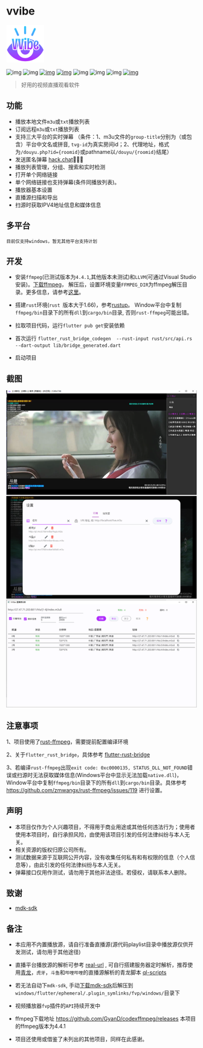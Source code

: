 # vvibe

<img width="100" alt="image" src="https://raw.githubusercontent.com/moxun33/vvibe/main/assets/logo.png?token=GHSAT0AAAAAABRX4K3QRU76NHLPZDLZ2JWSYY67OQA">

![img](https://img.shields.io/badge/language-dart-blue.svg?color=00ACC1)
![img](https://img.shields.io/badge/flutter-00B0FF?logo=flutter)
[![img](https://img.shields.io/github/downloads/moxun33/vvibe/total)](https://github.com/moxun33/vvibe/releases)
[![img](https://img.shields.io/github/v/release/moxun33/vvibe?display_name=tag&include_prereleases)](https://github.com/moxun33/vvibe/releases)
![img](https://img.shields.io/github/license/moxun33/vvibe)
![img](https://img.shields.io/github/stars/moxun33/vvibe)
![img](https://img.shields.io/github/issues/moxun33/vvibe)
[![img](https://github.com/moxun33/vvibe/workflows/build/badge.svg)](https://github.com/moxun33/vvibe/actions)

> 好用的视频直播观看软件

## 功能

- 播放本地文件``m3u``或``txt``播放列表
- 订阅远程``m3u``或``txt``播放列表
- 支持三大平台的实时弹幕 （条件：1、m3u文件的``group-title``分别为（或包含）平台中文名或拼音, ``tvg-id``为真实房间id；2、代理地址，格式为``/douyu.php?id={roomid}``或pathname以``/douyu/{roomid}``结尾）
- 发送匿名弹幕 [hack.chat](https://hack.chat)🤩🤩🤩
- 播放列表管理，分组、搜索和实时检测
- 打开单个网络链接
- 单个网络链接也支持弹幕(条件同播放列表)。
- 播放器基本设置
- 直播源扫描和导出
- 扫源时获取IPV4地址信息和媒体信息
  
## 多平台

    目前仅支持windows，暂无其他平台支持计划

## 开发

- 安装``ffmpeg``(已测试版本为``4.4.1``,其他版本未测试)和``LLVM``(可通过Visual Studio安装)。[下载ffmpeg](https://github.com/GyanD/codexffmpeg/releases/download/4.4.1/ffmpeg-4.4.1-full_build-shared.zip)， 解压后，设置环境变量``FFMPEG_DIR``为ffmpeg解压目录。更多信息，请参考[这里](https://github.com/zmwangx/rust-ffmpeg/wiki/Notes-on-building)。
- 搭建``rust``环境(``rust ``版本大于1.66)，参考[rustup](https://www.rust-lang.org/zh-CN/tools/install)。 Window平台中复制``ffmpeg/bin``目录下的所有``dll``到``cargo/bin``目录, 否则``rust-ffmpeg``可能出错。
- 拉取项目代码，运行``flutter pub get``安装依赖
- 首次运行 ``flutter_rust_bridge_codegen  --rust-input rust/src/api.rs  --dart-output lib/bridge_generated.dart ``

- 启动项目

## 截图

![img](docs/player.png)
![img](docs/settings.png)
![img](docs/urls-sniffing.png)

## 注意事项

1、项目使用了[rust-ffmpeg](https://github.com/meh/rust-ffmpeg)，需要提前配置编译环境 

2、关于``flutter_rust_bridge``，具体参考 [flutter-rust-bridge](http://cjycode.com/flutter_rust_bridge/) 

3、若编译``rust-ffmpeg``出现``exit code: 0xc0000135, STATUS_DLL_NOT_FOUND``错误或扫源时无法获取媒体信息(Windows平台中显示无法加载``native.dll``)，Window平台中复制``ffmpeg/bin``目录下的所有``dll``到``cargo/bin``目录。具体参考 https://github.com/zmwangx/rust-ffmpeg/issues/119 进行设置。 

## 声明

- 本项目仅作为个人兴趣项目，不得用于商业用途或其他任何违法行为；使用者使用本项目时，自行承担风险，由使用该项目引发的任何法律纠纷与本人无关。
- 相关资源的版权归原公司所有。
- 测试数据来源于互联网公开内容，没有收集任何私有和有权限的信息（个人信息等），由此引发的任何法律纠纷与本人无关。
- 弹幕接口仅用作测试，请勿用于其他非法途径。若侵权，请联系本人删除。
  
## 致谢

- [mdk-sdk](https://github.com/wang-bin/mdk-sdk)

## 备注

- 本应用不内置播放源，请自行准备直播源(源代码playlist目录中播放源仅供开发测试，请勿用于其他途径)

- 直播平台播放源的解析可参考 [real-url](https://github.com/moxun33/real-url)  , 可自行搭建服务器定时解析，推荐使用[青龙](https://github.com/whyour/qinglong)，``虎牙``，``斗鱼``和``哔哩哔哩``的直播源解析的青龙脚本 [ql-scripts](https://github.com/moxun33/ql-scripts)

- 若无法自动下`mdk-sdk`, 手动[下载mdk-sdk](https://sourceforge.net/projects/mdk-sdk/files/nightly/mdk-sdk-windows-desktop-vs2022.7z)后解压到 `windows/flutter/ephemeral/.plugin_symlinks/fvp/windows/`目录下
- 视频播放器`fvp`插件的`API`持续开发中
- ffmpeg下载地址 https://github.com/GyanD/codexffmpeg/releases 本项目的ffmpeg版本为4.4.1

- 项目还使用或借鉴了未列出的其他项目，同样在此感谢。
